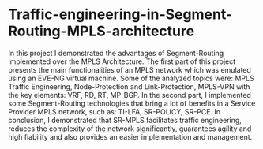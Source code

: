 # Traffic-engineering-in-Segment-Routing-MPLS-architecture
In this project I demonstrated the advantages of Segment-Routing implemented over the MPLS Architecture. The first part of this project presents the main functionalities of an MPLS network which was emulated using an EVE-NG virtual machine. Some of the analyzed topics were: MPLS Traffic Engineering,  Node-Protection and Link-Protection, MPLS-VPN with the key elements: VRF, RD, RT, MP-BGP. In the second part, I implemented some Segment-Routing technologies that bring a lot of benefits in a Service Provider MPLS network, such as: TI-LFA, SR-POLICY, SR-PCE.  In conclusion, I demonstrated that SR-MPLS facilitates traffic engineering, reduces  the complexity of the network significantly, guarantees agility and high fiability and also provides an easier implementation and management.
